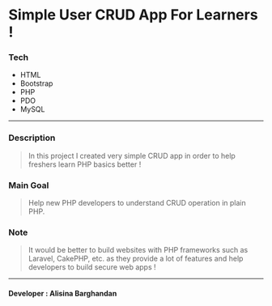 # Simple User CRUD App For Learners ! 

### Tech
- HTML
- Bootstrap
- PHP
- PDO
- MySQL
------------


### Description
> In this project I created very simple CRUD app in order to help freshers learn PHP basics better !

### Main Goal
> Help new PHP developers to understand CRUD operation in plain PHP.

### Note
> It would be better to build websites with PHP frameworks such as Laravel, CakePHP, etc. as they provide a lot of features and help developers to build secure web apps !

------------

#### Developer : Alisina Barghandan
